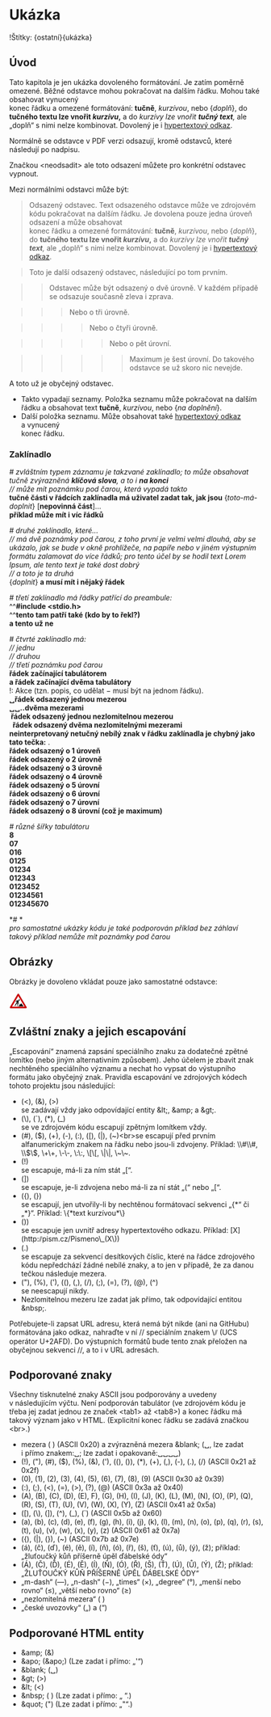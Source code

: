 <!--

Linux Kniha kouzel, kapitola Ukázka
Copyright (c) 2019 Singularis <singularis@volny.cz>

Toto dílo je dílem svobodné kultury; můžete ho šířit a modifikovat pod
podmínkami licence Creative Commons Attribution-ShareAlike 4.0 International
vydané neziskovou organizací Creative Commons. Text licence je přiložený
k tomuto projektu nebo ho můžete najít na webové adrese:

https://creativecommons.org/licenses/by-sa/4.0/

-->

# Ukázka

!Štítky: {ostatní}{ukázka}

## Úvod
Tato kapitola je jen ukázka dovoleného formátování. Je zatím poměrně omezené.
Běžné odstavce mohou pokračovat na dalším řádku.
Mohou také obsahovat vynucený<br>konec řádku a omezené formátování:
**tučně**, *kurzívou*, nebo {*doplň*}, do **tučného textu lze vnořit *kurzívu*,**
a do *kurzívy lze vnořit **tučný text**,* ale „doplň“ s nimi nelze kombinovat.
Dovolený je i [hypertextový odkaz](http://www.seznam.cz/).

Normálně se odstavce v PDF verzi odsazují, kromě odstavců, které následují po nadpisu.

<neodsadit>Značkou &lt;neodsadit&gt; ale toto odsazení můžete pro konkrétní odstavec vypnout.

Mezi normálními odstavci může být:

> Odsazený odstavec. Text odsazeného odstavce může ve zdrojovém kódu
> pokračovat na dalším řádku. Je dovolena pouze jedna úroveň odsazení
> a může obsahovat<br>konec řádku a omezené formátování:
> **tučně**, *kurzívou*, nebo {*doplň*}, do **tučného textu lze vnořit *kurzívu*,**
> a do *kurzívy lze vnořit **tučný text**,* ale „doplň“ s nimi nelze kombinovat.
> Dovolený je i [hypertextový odkaz](http://www.seznam.cz/).

> Toto je další odsazený odstavec,
> následující po tom prvním.

>> Odstavec může být odsazený o dvě úrovně. V každém případě se odsazuje
>> současně zleva i zprava.

>>> Nebo o tři úrovně.

>>>> Nebo o čtyři úrovně.

>>>>> Nebo o pět úrovní.

>>>>>> Maximum je šest úrovní. Do takového odstavce se už skoro nic nevejde.

A toto už je obyčejný odstavec.

* Takto vypadají seznamy.
Položka seznamu může pokračovat na dalším řádku a obsahovat text **tučně**, *kurzívou*, nebo {*na doplnění*}.
* Další položka seznamu. Může obsahovat také [hypertextový odkaz](http://www.seznam.cz/) a vynucený<br>konec řádku.

### Zaklínadlo

*# zvláštním typem záznamu je takzvané zaklínadlo; to může obsahovat tučně zvýrazněná **klíčová slova**, a to i **na konci***<br>
*// může mít poznámku pod čarou, která vypadá takto*<br>
**tučné části v řádcích zaklínadla má uživatel zadat tak, jak jsou** {*toto-má-doplnit*} [**nepovinná část**]...<br>
**příklad může mít i víc řádků**

*# druhé zaklínadlo, které...*<br>
*// má dvě poznámky pod čarou, z toho první je velmi velmi dlouhá, aby se ukázalo, jak se bude v okně prohlížeče, na papíře nebo v jiném výstupním formátu zalamovat do více řádků; pro tento účel by se hodil text Lorem Ipsum, ale tento text je také dost dobrý*<br>
*// a toto je ta druhá*<br>
{*doplnit*} **a musí mít i nějaký řádek**

*# třetí zaklínadlo má řádky patřící do preambule:*<br>
^^**#include &lt;stdio.h&gt;**<br>
^^**tento tam patří také (kdo by to řekl?)**<br>
**a tento už ne**

*# čtvrté zaklínadlo má:*<br>
*// jednu*<br>
*// druhou*<br>
*// třetí poznámku pod čarou*<br>
**<tab>řádek začínající tabulátorem**<br>
**<tab8><tab8>a řádek začínající dvěma tabulátory**<br>
!: Akce (tzn. popis, co udělat − musí být na jednom řádku).<br>
**&blank;řádek odsazený jednou mezerou**<br>
**&blank;&blank;..dvěma mezerami**<br>
**&nbsp;řádek odsazený jednou nezlomitelnou mezerou**<br>
**&nbsp;&nbsp;řádek odsazený dvěma nezlomitelnými mezerami**<br>
**neinterpretovaný netučný nebílý znak v řádku zaklínadla je chybný jako tato tečka:** .<br>
<odsadit1>**řádek odsazený o 1 úroveň**<br>
<odsadit2>**řádek odsazený o 2 úrovně**<br>
<odsadit3>**řádek odsazený o 3 úrovně**<br>
<odsadit4>**řádek odsazený o 4 úrovně**<br>
<odsadit5>**řádek odsazený o 5 úrovní**<br>
<odsadit6>**řádek odsazený o 6 úrovní**<br>
<odsadit7>**řádek odsazený o 7 úrovní**<br>
<odsadit8>**řádek odsazený o 8 úrovní (což je maximum)**
<!--
Poznámka: ve Firefoxu se nezlomitelné mezery zkopírují do schránky jako obyčejné mezery.
-->

*# různé šířky tabulátoru*<br>
**<tab8>8**<br>
**0<tab7>7**<br>
**01<tab6>6**<br>
**012<tab5>5**<br>
**0123<tab4>4**<br>
**01234<tab3>3**<br>
**012345<tab2>2**<br>
**0123456<tab1>1**<br>
**012345670**

*# *<br>
*pro samostatné ukázky kódu je také podporován příklad bez záhlaví*<br>
*takový příklad nemůže mít poznámky pod čarou*

## Obrázky

Obrázky je dovoleno vkládat pouze jako samostatné odstavce:

![alternativní text](../obrazky/ve-vystavbe.png)

## Zvláštní znaky a jejich escapování

„Escapování“ znamená zapsání speciálního znaku za dodatečné zpětné lomítko
(nebo jiným alternativním způsobem). Jeho účelem je zbavit znak nechtěného
speciálního významu a nechat ho vypsat do výstupního formátu jako obyčejný znak.
Pravidla escapování ve zdrojových kódech tohoto projektu jsou následující:

* (&lt;), (&amp;), (&gt;)<br>se zadávají vždy jako odpovídající entity &amp;lt;, &amp;amp; a &amp;gt;.
* (\\), (\`), (\*), (\_)<br>se ve zdrojovém kódu escapují zpětným lomítkem vždy.
* (\#), ($), (+), (-), (:), ([), (|), (~)<br>se escapují před prvním alfanumerickým znakem na řádku nebo jsou-li zdvojeny. Příklad: \\#\\#, \\$\\$, \\+\\+, \\-\\-, \\:\\:, \\[\\[, \\|\\|, \\~\\~.
* (!)<br>se escapuje, má-li za ním stát „[“.
* (])<br>se escapuje, je-li zdvojena nebo má-li za ní stát „(“ nebo „[“.
* ({), (})<br>se escapují, jen utvořily-li by nechtěnou formátovací sekvenci „\{\*“ či „\*\}“. Příklad: \\\{\*text kurzívou\*\\}
* ())<br>se escapuje jen uvnitř adresy hypertextového odkazu. Příklad: [X\](http:⫽pism.cz/Pismeno\\\_(X\\))
* (.)<br>se escapuje za sekvencí desítkových číslic, které na řádce zdrojového kódu nepředchází žádné nebílé znaky, a to jen v případě, že za danou tečkou následuje mezera.
* ("), (%), ('), ((), (,), (/), (;), (=), (?), (@), (^)<br>se neescapují nikdy.
* Nezlomitelnou mezeru lze zadat jak přímo, tak odpovídající entitou &amp;nbsp;.

Potřebujete-li zapsat URL adresu, která nemá být nikde (ani na GitHubu) formátována jako odkaz,
nahraďte v ní // speciálním znakem \⫽ (UCS operátor U+2AFD). Do výstupních formátů bude tento
znak přeložen na obyčejnou sekvenci //, a to i v URL adresách.

<!--
Unicode Character 'DOUBLE SOLIDUS OPERATOR' (U+2AFD)
https://www.fileformat.info/info/unicode/char/2afd/index.htm
-->

## Podporované znaky

Všechny tisknutelné znaky ASCII jsou podporovány a uvedeny v následujícím výčtu. Není podporován tabulátor
(ve zdrojovém kódu je třeba jej zadat jednou ze značek &lt;tab1&gt; až &lt;tab8&gt;) a konec řádku má takový význam jako v HTML.
(Explicitní konec řádku se zadává značkou &lt;br&gt;.)

* mezera ( ) (ASCII 0x20) a zvýrazněná mezera &amp;blank; (&blank;, lze zadat i přímo znakem:␣; lze zadat i opakovaně:␣␣␣␣)
* (!), ("), (\#), (\$), (%), (&amp;), ('), ((), ()), (\*), (\+), (,), (\-), (.), (/) (ASCII 0x21 až 0x2f)
* (0), (1), (2), (3), (4), (5), (6), (7), (8), (9) (ASCII 0x30 až 0x39)
* (\:), (;), (&lt;), (=), (&gt;), (?), (@) (ASCII 0x3a až 0x40)
* (A), (B), (C), (D), (E), F), (G), (H), (I), (J), (K), (L), (M), (N), (O), (P), (Q), (R), (S), (T), (U), (V), (W), (X), (Y), (Z) (ASCII 0x41 až 0x5a)
* ([), (\\), (]), (^), (\_), (\`) (ASCII 0x5b až 0x60)
* (a), (b), (c), (d), (e), (f), (g), (h), (i), (j), (k), (l), (m), (n), (o), (p), (q), (r), (s), (t), (u), (v), (w), (x), (y), (z) (ASCII 0x61 až 0x7a)
* ({), (|), (}), (~) (ASCII 0x7b až 0x7e)
* (á), (č), (ď), (é), (ě), (í), (ň), (ó), (ř), (š), (ť), (ú), (ů), (ý), (ž); příklad: „žluťoučký kůň příšerně úpěl ďábelské ódy“
* (Á), (Č), (Ď), (É), (Ě), (Í), (Ň), (Ó), (Ř), (Š), (Ť), (Ú), (Ů), (Ý), (Ž); příklad: „ŽLUŤOUČKÝ KŮŇ PŘÍŠERNĚ ÚPĚL ĎÁBELSKÉ ÓDY“
* „m-dash“ (—), „n-dash“ (−), „times“ (×), „degree“ (°), „menší nebo rovno“ (≤), „větší nebo rovno“ (≥)
* „nezlomitelná mezera“ (&nbsp;)
* „české uvozovky“ („) a (“)

## Podporované HTML entity

* &amp;amp; (&amp;)
* &amp;apo; (&apo;) (Lze zadat i přímo: „'“)
* &amp;blank; (&blank;)
* &amp;gt; (&gt;)
* &amp;lt; (&lt;)
* &amp;nbsp; (&nbsp;) (Lze zadat i přímo: „ “.)
* &amp;quot; (&quot;) (Lze zadat i přímo: „"“.)
